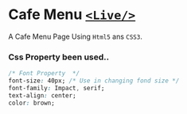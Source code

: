 # Cafe Menu [`<Live/>`](https://codepen.io/kanhaJI/full/abqYGYP)

A Cafe Menu Page Using `Html5` ans `CSS3`.

### Css Property been used..

```css
/* Font Property  */
font-size: 40px; /* Use in changing fond size */
font-family: Impact, serif;
text-align: center;
color: brown;
```
